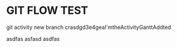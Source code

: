 # GIT FLOW TEST

git activity new branch crasdgd3e4geaI'mtheActivityGanttAddted

asdfas
asfasd
asdfas
